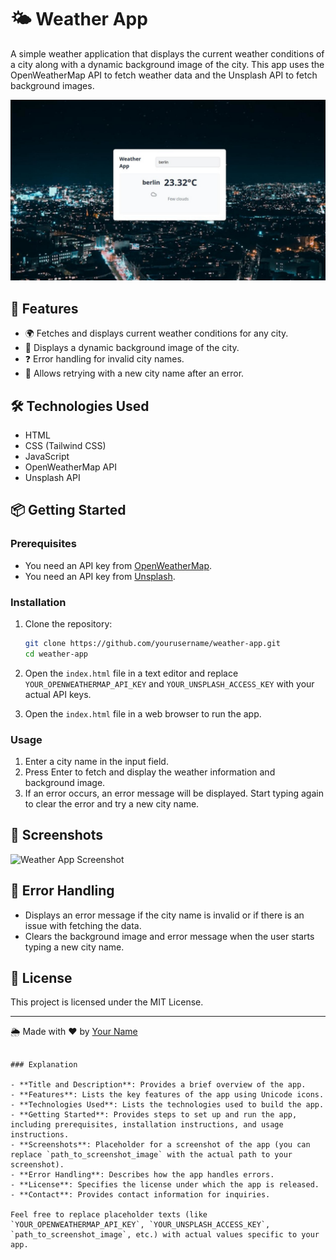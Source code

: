 

# 🌤️ Weather App

A simple weather application that displays the current weather conditions of a city along with a dynamic background image of the city. This app uses the OpenWeatherMap API to fetch weather data and the Unsplash API to fetch background images.

![cover01.jpg](https://github.com/IgnatMaldive/simple-weather-app/blob/main/weather.jpg)



## 🚀 Features

- 🌍 Fetches and displays current weather conditions for any city.
- 🌇 Displays a dynamic background image of the city.
- ❓ Error handling for invalid city names.
- 🔄 Allows retrying with a new city name after an error.

## 🛠️ Technologies Used

- HTML
- CSS (Tailwind CSS)
- JavaScript
- OpenWeatherMap API
- Unsplash API

## 📦 Getting Started

### Prerequisites

- You need an API key from [OpenWeatherMap](https://home.openweathermap.org/users/sign_up).
- You need an API key from [Unsplash](https://unsplash.com/developers).

### Installation

1. Clone the repository:
   ```bash
   git clone https://github.com/yourusername/weather-app.git
   cd weather-app
   ```

2. Open the `index.html` file in a text editor and replace `YOUR_OPENWEATHERMAP_API_KEY` and `YOUR_UNSPLASH_ACCESS_KEY` with your actual API keys.

3. Open the `index.html` file in a web browser to run the app.

### Usage

1. Enter a city name in the input field.
2. Press Enter to fetch and display the weather information and background image.
3. If an error occurs, an error message will be displayed. Start typing again to clear the error and try a new city name.

## 📸 Screenshots

![Weather App Screenshot](path_to_screenshot_image)

## 🐞 Error Handling

- Displays an error message if the city name is invalid or if there is an issue with fetching the data.
- Clears the background image and error message when the user starts typing a new city name.

## 📝 License

This project is licensed under the MIT License.


---

🌦️ Made with ❤️ by [Your Name](https://github.com/ignatmaldive)
```

### Explanation

- **Title and Description**: Provides a brief overview of the app.
- **Features**: Lists the key features of the app using Unicode icons.
- **Technologies Used**: Lists the technologies used to build the app.
- **Getting Started**: Provides steps to set up and run the app, including prerequisites, installation instructions, and usage instructions.
- **Screenshots**: Placeholder for a screenshot of the app (you can replace `path_to_screenshot_image` with the actual path to your screenshot).
- **Error Handling**: Describes how the app handles errors.
- **License**: Specifies the license under which the app is released.
- **Contact**: Provides contact information for inquiries.

Feel free to replace placeholder texts (like `YOUR_OPENWEATHERMAP_API_KEY`, `YOUR_UNSPLASH_ACCESS_KEY`, `path_to_screenshot_image`, etc.) with actual values specific to your app.
